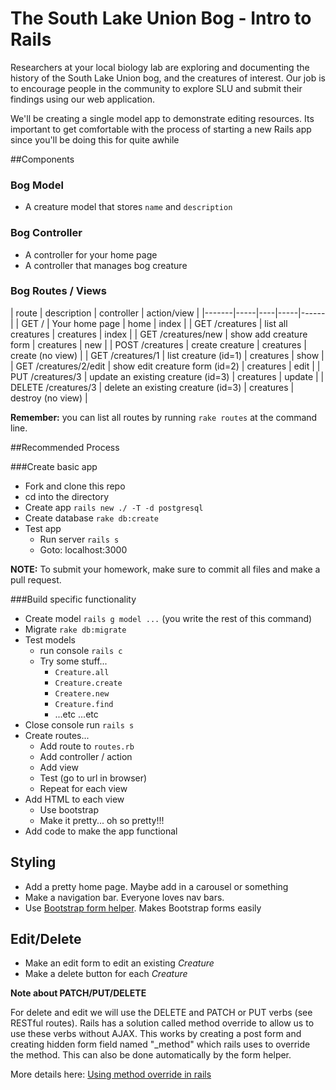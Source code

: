 # The South Lake Union Bog - Intro to Rails

Researchers at your local biology lab are exploring and documenting the history of the South Lake Union bog, and the creatures of interest. Our job is to encourage people in the community to explore SLU and submit their findings using our web application.

We'll be creating a single model app to demonstrate editing resources. Its important to get comfortable with the process of starting a new Rails app since you'll be doing this for quite awhile

##Components

### Bog Model

* A creature model that stores `name` and `description`

### Bog Controller

* A controller for your home page
* A controller that manages bog creature


### Bog Routes / Views

| route | description | controller |  action/view |
|-------|-----|----|-----|------|
| GET /  | Your home page | home | index |
| GET /creatures | list all creatures | creatures | index |
| GET /creatures/new | show add creature form | creatures | new |
| POST /creatures | create creature | creatures | create (no view) |
| GET /creatures/1 | list creature (id=1) | creatures | show |
| GET /creatures/2/edit | show edit creature form (id=2) | creatures | edit |
| PUT /creatures/3 | update an existing creature (id=3) | creatures | update |
| DELETE /creatures/3 | delete an existing creature (id=3) | creatures | destroy (no view) |

**Remember:** you can list all routes by running `rake routes` at the command line.

##Recommended Process

###Create basic app

* Fork and clone this repo
* cd into the directory
* Create app `rails new ./ -T -d postgresql`
* Create database `rake db:create`
* Test app
  * Run server `rails s`
  * Goto: localhost:3000

**NOTE:** To submit your homework, make sure to commit all files and make a pull request.

###Build specific functionality

* Create model `rails g model ...` (you write the rest of this command)
* Migrate `rake db:migrate`
* Test models
    * run console `rails c`
    * Try some stuff...
        * `Creature.all`
        * `Creature.create`
        * `Createre.new`
        * `Creature.find`
        * ...etc ...etc
* Close console run `rails s`
* Create routes...
    * Add route to `routes.rb`
    * Add controller / action
    * Add view
    * Test (go to url in browser)
    * Repeat for each view
* Add HTML to each view
    * Use bootstrap
    * Make it pretty... oh so pretty!!!
* Add code to make the app functional

## Styling

* Add a pretty home page. Maybe add in a carousel or something
* Make a navigation bar. Everyone loves nav bars.
* Use [Bootstrap form helper](https://github.com/bootstrap-ruby/rails-bootstrap-forms). Makes Bootstrap forms easily


## Edit/Delete

* Make an edit form to edit an existing *Creature*
* Make a delete button for each *Creature*

**Note about PATCH/PUT/DELETE**

For delete and edit we will use the DELETE and PATCH or PUT verbs (see RESTful routes). Rails has a solution called method override to allow us to use these verbs without AJAX. This works by creating a post form and creating hidden form field named "_method" which rails uses to override the method. This can also be done automatically by the form helper.

More details here: [Using method override in rails](http://guides.rubyonrails.org/form_helpers.html#how-do-forms-with-patch-put-or-delete-methods-work-questionmark)
